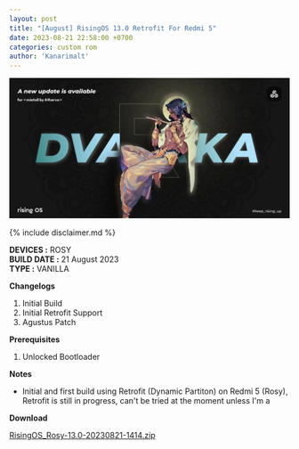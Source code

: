 ```yaml
---
layout: post
title: "[August] RisingOS 13.0 Retrofit For Redmi 5"
date: 2023-08-21 22:58:00 +0700
categories: custom rom
author: 'Kanarimalt'
---
```

![RisingOS Banner](/assets/images/banner/devaraka1.jpg)

{% include disclaimer.md %}

**DEVICES :** ROSY<br>
**BUILD DATE :** 21 August 2023<br>
**TYPE :** VANILLA

**Changelogs**
<ol>
    <li>Initial Build</li>
    <li>Initial Retrofit Support</li>
    <li>Agustus Patch</li>
</ol>

**Prerequisites**
<ol>
    <li>Unlocked Bootloader</li>
</ol>

**Notes**
<ul>
    <li>Initial and first build using Retrofit (Dynamic Partiton) on Redmi 5 (Rosy), Retrofit is still in progress, can't be tried at the moment unless I'm a</li>
</ul>

**Download**

[RisingOS_Rosy-13.0-20230821-1414.zip](https://sourceforge.net/projects/rom-builders/files/rosy/risingOS-v1.3-Dvaraka-RELEASE-202308211414-rosy-VANILLA-COMMUNITY.zip/download)




